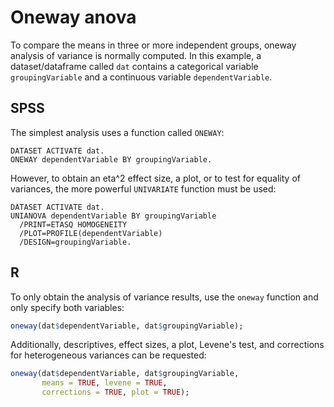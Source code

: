 # Oneway anova

To compare the means in three or more independent groups, oneway analysis of variance is normally computed. In this example, a dataset/dataframe called `dat` contains a categorical variable `groupingVariable` and a continuous variable `dependentVariable`.

## SPSS

The simplest analysis uses a function called `ONEWAY`:

```
DATASET ACTIVATE dat.
ONEWAY dependentVariable BY groupingVariable.
```

However, to obtain an eta^2 effect size, a plot, or to test for equality of variances, the more powerful `UNIVARIATE` function must be used:

```
DATASET ACTIVATE dat.
UNIANOVA dependentVariable BY groupingVariable
  /PRINT=ETASQ HOMOGENEITY
  /PLOT=PROFILE(dependentVariable)
  /DESIGN=groupingVariable.
```

## R

To only obtain the analysis of variance results, use the `oneway` function and only specify both variables:

```r
oneway(dat$dependentVariable, dat$groupingVariable);
```

Additionally, descriptives, effect sizes, a plot, Levene's test, and corrections for heterogeneous variances can be requested:

```r
oneway(dat$dependentVariable, dat$groupingVariable,
       means = TRUE, levene = TRUE,
       corrections = TRUE, plot = TRUE);
```
